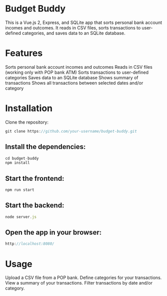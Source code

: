 # Budget Buddy
This is a Vue.js 2, Express, and SQLite app that sorts personal bank account incomes and outcomes. It reads in CSV files, sorts transactions to user-defined categories, and saves data to an SQLite database.

# Features
Sorts personal bank account incomes and outcomes
Reads in CSV files (working only with POP bank ATM)
Sorts transactions to user-defined categories
Saves data to an SQLite database
Shows summary of transactions
Shows all transactions between selected dates and/or category

# Installation
Clone the repository:
```javascript
git clone https://github.com/your-username/budget-buddy.git
```

## Install the dependencies:
```javascript
cd budget-buddy
npm install
```

## Start the frontend:
```javascript
npm run start
```

## Start the backend:
```javascript
node server.js
```

## Open the app in your browser:
```javascript
http://localhost:8080/
```

# Usage
Upload a CSV file from a POP bank.
Define categories for your transactions.
View a summary of your transactions.
Filter transactions by date and/or category.
